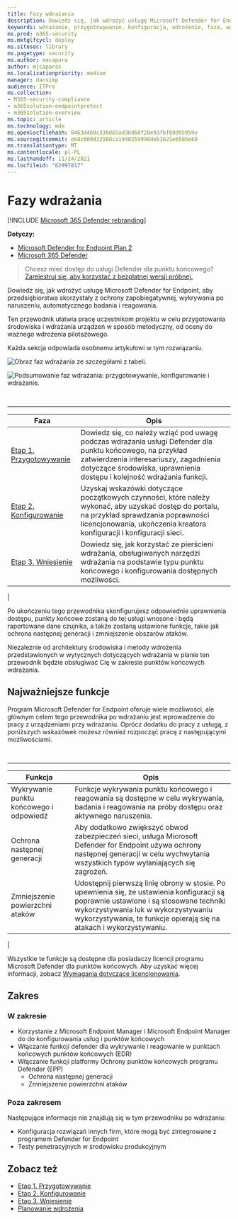 ```yaml
---
title: Fazy wdrażania
description: Dowiedz się, jak wdrożyć usługę Microsoft Defender for Endpoint przez przygotowanie, skonfigurowanie i wdrożenie punktów końcowych dla tej usługi
keywords: wdrażanie, przygotowywanie, konfiguracja, wdrożenie, faza, wdrożenie, wdrażanie, wdrażanie, konfigurowanie
ms.prod: m365-security
ms.mktglfcycl: deploy
ms.sitesec: library
ms.pagetype: security
ms.author: macapara
author: mjcaparas
ms.localizationpriority: medium
manager: dansimp
audience: ITPro
ms.collection:
- M365-security-compliance
- m365solution-endpointprotect
- m365solution-overview
ms.topic: article
ms.technology: mde
ms.openlocfilehash: 8463d4b9c330d65ad36d60f20e93fbf00d95959e
ms.sourcegitcommit: eb8c600d3298dca1940259998de61621e6505e69
ms.translationtype: MT
ms.contentlocale: pl-PL
ms.lasthandoff: 11/24/2021
ms.locfileid: "62997817"
---
```

# <a name="deployment-phases"></a>Fazy wdrażania

[!INCLUDE [Microsoft 365 Defender rebranding](../../includes/microsoft-defender.md)]

**Dotyczy:**
- [Microsoft Defender for Endpoint Plan 2](https://go.microsoft.com/fwlink/p/?linkid=2154037)
- [Microsoft 365 Defender](https://go.microsoft.com/fwlink/?linkid=2118804)

> Chcesz mieć dostęp do usługi Defender dla punktu końcowego? [Zarejestruj się, aby korzystać z bezpłatnej wersji próbnej.](https://signup.microsoft.com/create-account/signup?products=7f379fee-c4f9-4278-b0a1-e4c8c2fcdf7e&ru=https://aka.ms/MDEp2OpenTrial?ocid=docs-wdatp-assignaccess-abovefoldlink)

Dowiedz się, jak wdrożyć usługę Microsoft Defender for Endpoint, aby przedsiębiorstwa skorzystały z ochrony zapobiegatywnej, wykrywania po naruszeniu, automatycznego badania i reagowania.

Ten przewodnik ułatwia pracę uczestnikom projektu w celu przygotowania środowiska i wdrażania urządzeń w sposób metodyczny, od oceny do ważnego wdrożenia pilotażowego.

Każda sekcja odpowiada osobnemu artykułowi w tym rozwiązaniu.

![Obraz faz wdrażania ze szczegółami z tabeli.](images/deployment-guide-phases.png)


![Podsumowanie faz wdrażania: przygotowywanie, konfigurowanie i wdrażanie.](images/phase-diagrams/deployment-phases.png)

<br>

****

|Faza|Opis|
|---|---|
|[Etap 1. Przygotowywanie](prepare-deployment.md)|Dowiedz się, co należy wziąć pod uwagę podczas wdrażania usługi Defender dla punktu końcowego, na przykład zatwierdzenia interesariuszy, zagadnienia dotyczące środowiska, uprawnienia dostępu i kolejność wdrażania funkcji.|
|[Etap 2. Konfigurowanie](production-deployment.md)|Uzyskaj wskazówki dotyczące początkowych czynności, które należy wykonać, aby uzyskać dostęp do portalu, na przykład sprawdzania poprawności licencjonowania, ukończenia kreatora konfiguracji i konfiguracji sieci.|
|[Etap 3. Wniesienie](onboarding.md)|Dowiedz się, jak korzystać ze pierścieni wdrażania, obsługiwanych narzędzi wdrażania na podstawie typu punktu końcowego i konfigurowania dostępnych możliwości.|
|

Po ukończeniu tego przewodnika skonfigurujesz odpowiednie uprawnienia dostępu, punkty końcowe zostaną do tej usługi wnosone i będą raportowane dane czujnika, a także zostaną ustawione funkcje, takie jak ochrona następnej generacji i zmniejszenie obszarów ataków.

Niezależnie od architektury środowiska i metody wdrożenia przedstawionych w wytycznych dotyczących wdrażania [](deployment-strategy.md) w planie ten przewodnik będzie obsługiwać Cię w zakresie punktów końcowych wdrażania.

## <a name="key-capabilities"></a>Najważniejsze funkcje

Program Microsoft Defender for Endpoint oferuje wiele możliwości, ale głównym celem tego przewodnika po wdrażaniu jest wprowadzenie do pracy z urządzeniami przy wdrażaniu. Oprócz dodatku do pracy z usługą, z poniższych wskazówek możesz również rozpocząć pracę z następującymi możliwościami.

<br>

****

|Funkcja|Opis|
|---|---|
|Wykrywanie punktu końcowego i odpowiedź|Funkcje wykrywania punktu końcowego i reagowania są dostępne w celu wykrywania, badania i reagowania na próby dostępu oraz aktywnego naruszenia.|
|Ochrona następnej generacji|Aby dodatkowo zwiększyć obwod zabezpieczeń sieci, usługa Microsoft Defender for Endpoint używa ochrony następnej generacji w celu wychwytania wszystkich typów wyłaniających się zagrożeń.|
|Zmniejszenie powierzchni ataków|Udostępnij pierwszą linię obrony w stosie. Po upewnienia się, że ustawienia konfiguracji są poprawnie ustawione i są stosowane techniki wykorzystywania luk w wykorzystywaniu wykorzystywania, te funkcje opierają się na atakach i wykorzystywaniu.|
|

Wszystkie te funkcje są dostępne dla posiadaczy licencji programu Microsoft Defender dla punktów końcowych. Aby uzyskać więcej informacji, zobacz [Wymagania dotyczące licencjonowania](minimum-requirements.md#licensing-requirements).

## <a name="scope"></a>Zakres

### <a name="in-scope"></a>W zakresie

- Korzystanie z Microsoft Endpoint Manager i Microsoft Endpoint Manager do do konfigurowania usług i punktów końcowych
- Włączanie funkcji defender dla wykrywanie i reagowanie w punktach końcowych punktów końcowych (EDR)
- Włączanie funkcji platformy Ochrony punktów końcowych programu Defender (EPP)
  - Ochrona następnej generacji
  - Zmniejszenie powierzchni ataków

### <a name="out-of-scope"></a>Poza zakresem

Następujące informacje nie znajdują się w tym przewodniku po wdrażaniu:

- Konfiguracja rozwiązań innych firm, które mogą być zintegrowane z programem Defender for Endpoint
- Testy penetracyjnych w środowisku produkcyjnym

## <a name="see-also"></a>Zobacz też

- [Etap 1. Przygotowywanie](prepare-deployment.md)
- [Etap 2. Konfigurowanie](production-deployment.md)
- [Etap 3. Wniesienie](onboarding.md)
- [Planowanie wdrożenia](deployment-strategy.md)

